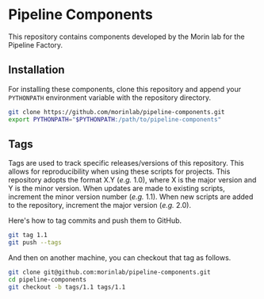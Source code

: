 # Pipeline Components

This repository contains components developed by the Morin lab for the Pipeline Factory. 

## Installation

For installing these components, clone this repository and append your `PYTHONPATH` environment variable with the repository directory. 

```bash
git clone https://github.com/morinlab/pipeline-components.git
export PYTHONPATH="$PYTHONPATH:/path/to/pipeline-components"
```

Tags
----

Tags are used to track specific releases/versions of this repository. This allows for reproducibility when using these scripts for projects. This repository adopts the format X.Y (_e.g._ 1.0), where X is the major version and Y is the minor version. When updates are made to existing scripts, increment the minor version number (_e.g._ 1.1). When new scripts are added to the repository, increment the major version (_e.g._ 2.0). 

Here's how to tag commits and push them to GitHub. 

```bash
git tag 1.1
git push --tags
```

And then on another machine, you can checkout that tag as follows. 

```bash
git clone git@github.com:morinlab/pipeline-components.git
cd pipeline-components
git checkout -b tags/1.1 tags/1.1
```
